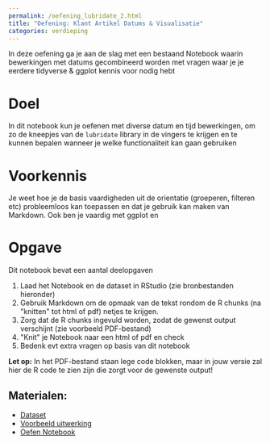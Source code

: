 ```yaml
---
permalink: /oefening_lubridate_2.html
title: "Oefening: Klant Artikel Datums & Visualisatie"
categories: verdieping
---
```


In deze oefening ga je aan de slag met een bestaand Notebook waarin bewerkingen met datums gecombineerd worden met vragen waar je je eerdere tidyverse & ggplot kennis voor nodig hebt

# Doel
In dit notebook kun je oefenen met diverse datum en tijd bewerkingen, om zo de kneepjes van de `lubridate` library in de vingers te krijgen en te kunnen bepalen wanneer je welke functionaliteit kan gaan gebruiken

# Voorkennis
Je weet hoe je de basis vaardigheden uit de orientatie (groeperen,  filteren etc) probleemloos kan toepassen en dat je gebruik kan maken van Markdown. Ook ben je vaardig met ggplot en 

# Opgave
Dit notebook bevat een aantal deelopgaven
1. Laad het Notebook en de dataset in RStudio (zie bronbestanden hieronder)
2. Gebruik Markdown om de opmaak van de tekst rondom de R chunks (na "knitten" tot html of pdf) netjes te krijgen.
3. Zorg dat de R chunks ingevuld worden, zodat de gewenst output verschijnt (zie voorbeeld PDF-bestand)
4. "Knit" je Notebook naar een html of pdf en check
5. Bedenk evt extra vragen op basis van dit notebook

**Let op:** In het PDF-bestand staan lege code blokken, maar in jouw versie zal hier de R code te zien zijn die zorgt voor de gewenste output!

## Materialen:
- [Dataset](/assets/file/CustomerSales.db)
- [Voorbeeld uitwerking](/assets/file/Oefening_KlantArtikel_1_docent.pdf)
- [Oefen Notebook](/assets/file/Oefening_KlantArtikel_1.Rmd)
